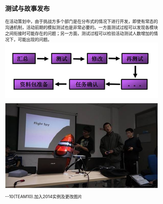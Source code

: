 ## 测试与故事发布



在活动策划中，由于挑战方多个部门是在分布式的情况下进行开发，即使有常态的沟通机制，活动前期的模拟测试也是非常必要的。一方面测试过程可以发现各模块之间衔接时可能存在的问题；另一方面，测试过程可以检验活动测试人数增加的情况下，可能出现的问题。
![0](../assets/challenger_preparation/story_publishing_and_testing/team10_wuxiaohong03.png)

![0](../assets/challenger_preparation/story_publishing_and_testing/01.jpg)


--10(TEAM10).加入2014实例及更改图片
